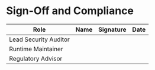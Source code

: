 # Sign-Off and Compliance

| Role                  | Name | Signature | Date |
| --------------------- | ---- | --------- | ---- |
| Lead Security Auditor |      |           |      |
| Runtime Maintainer    |      |           |      |
| Regulatory Advisor    |      |           |      |
